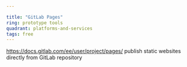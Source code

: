 ```yaml
---

title: "GitLab Pages"
ring: prototype tools
quadrant: platforms-and-services
tags: free
---
```

https://docs.gitlab.com/ee/user/project/pages/
publish static websites directly from GitLab repository
